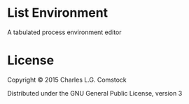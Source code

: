 # List Environment

A tabulated process environment editor

# License

Copyright © 2015 Charles L.G. Comstock

Distributed under the GNU General Public License, version 3
